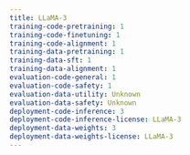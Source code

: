 ```yaml
---
title: LLaMA-3
training-code-pretraining: 1
training-code-finetuning: 1
training-code-alignment: 1
training-data-pretraining: 1
training-data-sft: 1
training-data-alignment: 1
evaluation-code-general: 1
evaluation-code-safety: 1
evaluation-data-utility: Unknown
evaluation-data-safety: Unknown
deployment-code-inference: 3
deployment-code-inference-license: LLaMA-3
deployment-data-weights: 3
deployment-data-weights-license: LLaMA-3
---
```

